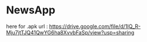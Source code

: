 # NewsApp

here for .apk url : https://drive.google.com/file/d/1IQ_R-Mju7jtTJQ41QwYG6ha8XvvbFaSp/view?usp=sharing 
